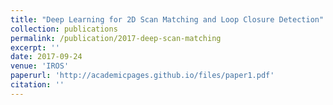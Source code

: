 ```yaml
---
title: "Deep Learning for 2D Scan Matching and Loop Closure Detection"
collection: publications
permalink: /publication/2017-deep-scan-matching
excerpt: ''
date: 2017-09-24
venue: 'IROS'
paperurl: 'http://academicpages.github.io/files/paper1.pdf'
citation: ''
---
```


<!-- This paper is about the number 1. The number 2 is left for future work. -->
<!-- 
[Download paper here](http://academicpages.github.io/files/paper1.pdf)

Recommended citation: Your Name, You. (2009). "Paper Title Number 1." <i>Journal 1</i>. 1(1).

https://academicpages.github.io/publication/2009-10-01-paper-title-number-1 -->